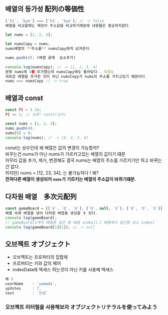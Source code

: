 ## 배열의 등가성 配列の等価性

```js
[`h1`, `bye`] === [`h1`, `bye`]; // -> false
배열을 비교할때는 메모리 주소값을 비교하기때문에 내용물은 중요하지않다.  

let nums = [1, 2, 3];
   
let numsCopy = nums;
nums배열의 **주소를** numsCopy에게 넘겨준다.  

nums.push(4); (배열 끝에  요소추가)  
  
console.log(numsCopy); // -> [1, 2, 3, 4]  
분명 nums에 4를 추가했는데 numsCopy에도 들어있다.. 이유는  
새로운 배열을 추가한 것이 아닌 numsCopy가 nums의 주소를 가지고있기 떄문이다.  
nums === numsCopy // -> true
```

## 배열과 const
```js
const PI = 3.14;
PI += 1; // 오류! const(상수)

const nums = [1, 2, 3];
nums.push(4);
nums[0] = 9;
console.log(nums); // -> [9, 2, 3, 4]
```
const는 상수인데 왜 배열은 값의 변경이 가능할까?  
바꾸는건 nums가 아닌 nums가 가르키고있는 배열의 값이기 떄문  
아무리 값을 추가, 제거, 변경해도 결국 nums는 배열의 주소를 가르키기만 하고 바뀌는건 없다.  
하지만) nums = [12, 23, 34]; 는 불가능하다 ! 왜?  
**전혀다른 배열이 생성되어 `nums`가 가르키는 배열의 주소값이 바뀌기떄문.**


## 다차원 배열　多次元配列

```js
const gameBoard = [[`X`, `O`, `X`], [`O`, null, `X`], [`O`, `O`, `X`]];
배열 속에 배열을 넣어 다차원 배열을 생성할 수 있다.
console.log(gameBoard);
// gameBoard[3개의 배열중 접근 할 배열 index][그 배열에서 접근할 요소 index]
console.log(gameBoard[1][1]); // -> null
```

## 오브젝트 オブジェクト
- 오브젝트는 프로퍼티의 집합체
- 프로퍼티는 키와 값의 페어
- indexData에 엑세스 하는것이 아닌 키를 사용해 엑세스
```js
예 )
userName    : `yamada`,
upVotes     : 7,
text        : `안녕`
```
### 오브젝트 리터럴을 사용해보자 オブジェクトリテラルを使ってみよう

